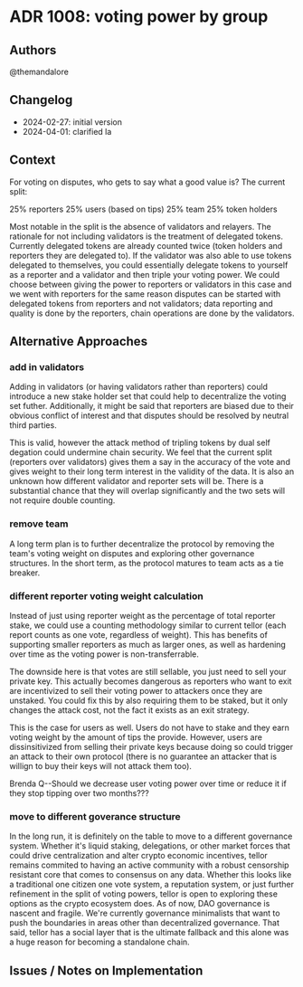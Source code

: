 # ADR 1008: voting power by group

## Authors

@themandalore

## Changelog

- 2024-02-27: initial version
- 2024-04-01: clarified la

## Context

For voting on disputes, who gets to say what a good value is?  The current split:

25% reporters
25% users (based on tips)
25% team
25% token holders

Most notable in the split is the absence of validators and relayers.  The rationale for not including validators is the treatment of delegated tokens.  Currently delegated tokens are already counted twice (token holders and reporters they are delegated to).  If the validator was also able to use tokens delegated to themselves, you could essentially delegate tokens to yourself as a reporter and a validator and then triple your voting power.  We could choose between giving the power to reporters or validators in this case and we went with reporters for the same reason disputes can be started with delegated tokens from reporters and not validators; data reporting and quality is done by the reporters, chain operations are done by the validators. 



## Alternative Approaches

### add in validators

Adding in validators (or having validators rather than reporters) could introduce a new stake holder set that could help to decentralize the voting set futher.  Additionally, it might be said that reporters are biased due to their obvious conflict of interest and that disputes should be resolved by neutral third parties.  

This is valid, however the attack method of tripling tokens by dual self degation could undermine chain security.  We feel that the current split (reporters over validators) gives them a say in the accuracy of the vote and gives weight to their long term interest in the validity of the data.  It is also an unknown how different validator and reporter sets will be.  There is a substantial chance that they will overlap significantly and the two sets will not require double counting. 

### remove team

A long term plan is to further decentralize the protocol by removing the team's voting weight on disputes and exploring other governance structures. In the short term, as the protocol matures to team acts as a tie breaker.

### different reporter voting weight calculation 

Instead of just using reporter weight as the percentage of total reporter stake, we could use a counting methodology similar to current tellor (each report counts as one vote, regardless of weight).  This has benefits of supporting smaller reporters as much as larger ones, as well as hardening over time as the voting power is non-transferrable.  

The downside here is that votes are still sellable, you just need to sell your private key.  This actually becomes dangerous as reporters who want to exit are incentivized to sell their voting power to attackers once they are unstaked.  You could fix this by also requiring them to be staked, but it only changes the attack cost, not the fact it exists as an exit strategy.  

This is the case for users as well. Users do not have to stake and they earn voting weight by the amount of tips the provide. However, users are dissinsitivized from selling their private keys because doing so could trigger an attack to their own protocol (there is no guarantee an attacker that is willign to buy their keys will not attack them too). 

Brenda Q--Should we decrease user voting power over time or reduce it if they stop tipping over two months???

### move to different goverance structure

In the long run, it is definitely on the table to move to a different governance system.  Whether it's liquid staking, delegations, or other market forces that could drive centralization and alter crypto economic incentives, tellor remains commited to having an active community with a robust censorship resistant core that comes to consensus on any data.  Whether this looks like a traditional one citizen one vote system, a reputation system, or just further refinement in the split of voting powers, tellor is open to exploring these options as the crypto ecosystem does.  As of now, DAO governance is nascent and fragile.  We're currently governance minimalists that want to push the boundaries in areas other than decentralized governance.  That said, tellor has a social layer that is the ultimate fallback and this alone was a huge reason for becoming a standalone chain.  


## Issues / Notes on Implementation


